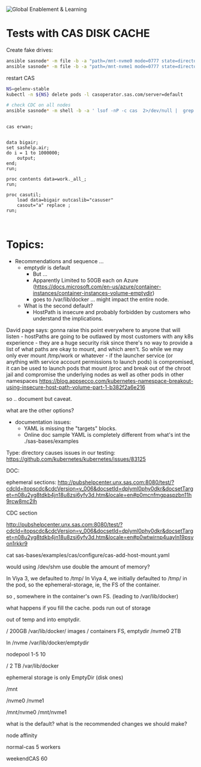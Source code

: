![Global Enablement & Learning](https://gelgitlab.race.sas.com/GEL/utilities/writing-content-in-markdown/-/raw/master/img/gel_banner_logo_tech-partners.jpg)

# Tests with CAS DISK CACHE

Create fake drives:

```bash
ansible sasnode* -m file -b -a "path=/mnt-nvme0 mode=0777 state=directory"
ansible sasnode* -m file -b -a "path=/mnt-nvme1 mode=0777 state=directory"

```

restart CAS

```bash
NS=gelenv-stable
kubectl -n ${NS} delete pods -l casoperator.sas.com/server=default
```

```bash
# check CDC on all nodes
ansible sasnode* -m shell -b -a ' lsof -nP -c cas  2>/dev/null |  grep "(deleted)" ' | grep casmap


```

```sas

cas erwan;


data bigair;
set sashelp.air;
do i = 1 to 1000000;
    output;
end;
run;

proc contents data=work._all_;
run;

proc casutil;
    load data=bigair outcaslib="casuser"
    casout="a" replace ;
run;



```




# Topics:

* Recommendations and sequence ...
  * emptydir is default
    * But ...
    * Apparently Limited to 50GB each on Azure (https://docs.microsoft.com/en-us/azure/container-instances/container-instances-volume-emptydir)
    * goes to /var/lib/docker ... might impact the entire node.
  * What is the second default?
    * HostPath is insecure and probably forbidden by customers who understand the implications.

David page says:
gonna raise this point everywhere to anyone that will listen - hostPaths are going to be outlawed by most customers with any k8s experience - they are a huge security risk since there's no way to provide a list of what paths are okay to mount, and which aren't. So while we may only ever mount /tmp/work or whatever - if the launcher service (or anything with service account permissions to launch pods) is compromised, it can be used to launch pods that mount /proc and break out of the chroot jail and compromise the underlying nodes as well as other pods in other namespaces
https://blog.appsecco.com/kubernetes-namespace-breakout-using-insecure-host-path-volume-part-1-b382f2a6e216

so .. document but caveat.

what are the other options?

* documentation issues:
  * YAML is missing the "targets" blocks.
  * Online doc sample YAML is completely different from what's int the ./sas-bases/examples


Type: directory causes issues in our testing:
https://github.com/kubernetes/kubernetes/issues/83125


DOC:

ephemeral sections:
http://pubshelpcenter.unx.sas.com:8080/test/?cdcId=itopscdc&cdcVersion=v_006&docsetId=dplyml0phy0dkr&docsetTarget=n08u2yg8tdkb4jn18u8zsi6yfv3d.htm&locale=en#p0mcnfmgpaspzbn11h9rcw8mc2lh

CDC section

http://pubshelpcenter.unx.sas.com:8080/test/?cdcId=itopscdc&cdcVersion=v_006&docsetId=dplyml0phy0dkr&docsetTarget=n08u2yg8tdkb4jn18u8zsi6yfv3d.htm&locale=en#p0wtwirnp4uayln19psyon1rkkr9

cat sas-bases/examples/cas/configure/cas-add-host-mount.yaml

would using /dev/shm use double the amount of memory?




In Viya 3, we defaulted to /tmp/
In Viya 4, we initially defaulted to /tmp/ in the pod, so the ephemeral-storage, ie, the FS of the container.

so , somewhere in the container's own FS. (leading to /var/lib/docker)

what happens if you fill the cache.
pods run out of storage

out of temp and into emptydir.

 /    200GB
 /var/lib/docker/ images / containers FS, emptydir
 /nvme0    2TB


ln /nvme  /var/lib/docker/emptydir

nodepool 1-5  10

/     2 TB
/var/lib/docker


ephemeral storage is only EmptyDir (disk ones)

/mnt


/nvme0
/nvme1

/mnt/nvme0
/mnt/nvme1

what is the default?
what is the recommended changes we should make?

node affinity

normal-cas
    5 workers

weekendCAS
    60
